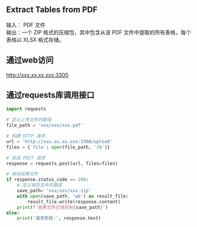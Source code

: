 ## Extract Tables from PDF
输入： PDF 文件  
输出：一个 ZIP 格式的压缩包，其中包含从该 PDF 文件中提取的所有表格，每个表格以 XLSX 格式存储。

## 通过web访问
http://xxx.xx.xx.xxx:3300

## 通过requests库调用接口

```py
import requests

# 定义上传文件的路径
file_path = 'xxx/xxx/xxx.pdf'

# 构建 HTTP 请求
url = 'http://xxx.xx.xx.xxx:3300/upload'
files = {'file': open(file_path, 'rb')}

# 发送 POST 请求
response = requests.post(url, files=files)

# 保存结果文件
if response.status_code == 200:
    # 定义保存文件的路径
    save_path= 'xxx/xxx/xxx.zip'   
    with open(save_path, 'wb') as result_file:
        result_file.write(response.content)
    print(f'结果文件已保存到{save_path}')
else:
    print('请求失败:', response.text)
```